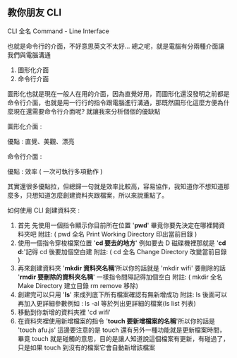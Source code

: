 ## 教你朋友 CLI

CLI 全名 Command - Line Interface 

也就是命令行的介面，不好意思英文不太好... 總之呢，就是電腦有分兩種介面讓我們與電腦溝通

1. 圖形化介面
2. 命令行介面

圖形化也就是現在一般人在用的介面，因為直覺好用，而圖形化還沒發明之前都是命令行介面，也就是用一行行的指令跟電腦進行溝通，那既然圖形化這麼方便為什麼現在還需要命令行介面呢? 就讓我來分析個個的優缺點

圖形化介面 :

  優點 : 直覺、美觀、漂亮

命令行介面 :

  優點 : 效率 ( 一次可執行多項動作 )

其實還很多優點拉，但總歸一句就是效率比較高，容易協作，我知道你不想知道那麼多，只想知道怎麼創建資料夾跟檔案，所以來說重點了。

如何使用 CLI 創建資料夾 :

 1. 首先 先使用一個指令顯示你目前所在位置 '**pwd**' 畢竟你要先決定在哪裡開資料夾吧 附註: ( pwd 全名 Print Working Directory 印出當前目錄 )
 2. 使用一個指令穿梭檔案位置 '**cd 要去的地方**' 例如要去 D 磁碟機裡那就是 '**cd d:**'記得 cd 後要加個空白建 附註: ( cd 全名 Change Directory 改變當前目錄 )
 3. 再來創建資料夾 '**mkdir 資料夾名稱**'所以你的話就是 'mkdir wifi' 要刪除的話 '**rmdir 要刪除的資料夾名稱**' 一樣指令間隔記得加個空白 附註: ( mkdir 全名 Make  Directory 建立目錄 rm remove 移除)
 4. 創建完可以只用 '**ls**' 來成列底下所有檔案確認有無新增成功 附註: ls 後面可以再加入更詳細參數例如 : ls -al 等於列出更詳細的檔案(ls list 列表)
 5. 移動到你新增的資料夾裡 'cd wifi'
 6. 在資料夾裡使用新增檔案的指令 '**touch 要新增檔案的名稱**'所以你的話是 'touch afu.js' 這邊要注意的是 touch 還有另外一種功能就是更新檔案時間，畢竟 touch 就是碰觸的意思，目的是讓人知道說這個檔案有更新，有碰過了，只是如果 touch 到沒有的檔案它會自動新增該檔案
	    